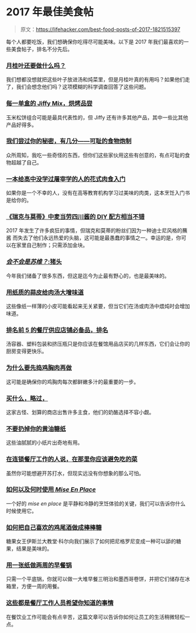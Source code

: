 # 2017 年最佳美食帖

> 原文：<https://lifehacker.com/best-food-posts-of-2017-1821515397>

每个人都要吃饭，我们想确保你吃得尽可能美味。以下是 2017 年我们最喜欢的一些美食帖子，排名不分先后。



### [**月桂叶还要做什么吗？**](https://skillet.lifehacker.com/do-bay-leaves-even-do-anything-1793275685#_ga=2.127085645.1303072571.1513622069-1667049540.1510952795)

我们想都没想就把这些叶子放进汤和炖菜里，但是月桂叶真的有用吗？如果他们走了，我们会想念他们吗？这项模糊的科学调查回答了这些问题。

### [**每一单盒的 Jiffy Mix，烘烤品尝**](https://skillet.lifehacker.com/every-little-box-of-jiffy-mix-baked-and-tasted-1794465191)

玉米松饼组合可能是最具代表性的，但 Jiffy 还有许多其他产品，其中一些比其他产品好得多。

### [**我们尝过你的秘密，有几分——可耻的食物炮制**](https://skillet.lifehacker.com/we-tried-your-secret-somewhat-shameful-food-concotions-1794643812)

众所周知，我吃一些奇怪的东西，但你们这些家伙用这些有创意的，有点可耻的食物超越了自己。

### [**一本给高中没学过屠宰学的人的花式肉食入门**](https://skillet.lifehacker.com/a-fancy-meat-primer-for-those-who-didnt-study-charcuter-1796828816#_ga=2.223365339.1303072571.1513622069-1667049540.1510952795)

如果你是一个不幸的人，没有在高等教育机构学习过美味的肉类，这本烹饪入门书是给你的。

### [**《瑞克与莫蒂》中麦当劳四川酱的 DIY 配方相当不错**](https://skillet.lifehacker.com/this-diy-recipe-for-that-mcdonalds-szechuan-sauce-from-1797407452)

2017 年发生了许多疯狂的事情，但瑞克和莫蒂的粉丝们因为一种迪士尼风格的蘸酱 而失去了他们永远热爱的头脑，这可能是最愚蠢的事情之一。幸运的是，你可以在家里自己制作；只需添加金块。

### [***会不会是苏维？*:猪头**](https://skillet.lifehacker.com/will-it-sous-vide-the-head-of-a-pig-1797683697)

今年我们储备了很多东西，但这是迄今为止最有野心的，也是最美味的。

### [**用纸质的蒜皮给肉汤大增味道**](https://skillet.lifehacker.com/use-papery-garlic-skins-to-give-broth-big-flavor-1797726954#_ga=2.164646015.1303072571.1513622069-1667049540.1510952795)

这些像纸一样薄的小皮可能看起来无关紧要，但当它们在汤或肉汤中煨炖时会增加味道。

### [**排名前 5 的餐厅供应店铺必备品，排名**](https://skillet.lifehacker.com/the-top-5-restaurant-supply-store-essentials-ranked-1797727937#_ga=2.198722927.1303072571.1513622069-1667049540.1510952795)

汤容器、塑料包装和挤压瓶只是你应该在餐馆用品店买的几样东西，它们会让你的厨房变得更快乐。

### [**为什么要先捣鸡胸肉再做**](https://skillet.lifehacker.com/why-you-should-pound-chicken-breasts-before-cooking-the-1797903121)

这可能是确保你的鸡胸肉每次都鲜嫩多汁的最重要的一步。

### [**买什么，略过，**](https://skillet.lifehacker.com/what-to-buy-and-skip-at-aldi-1798664491#_ga=2.131269967.1303072571.1513622069-1667049540.1510952795)

这家古怪、划算的商店出售许多主食，他们的奶酪选择不容小觑。

### [**不要扔掉你的黄油糖纸**](https://skillet.lifehacker.com/dont-throw-away-your-butter-wrappers-1818809153)

这些油腻腻的小纸片出奇地有用。

### [**在连锁餐厅工作的人说，在那里你应该避免吃的菜**](https://lifehacker.com/the-dishes-you-should-avoid-at-chain-restaurants-accor-1819143103#_ga=2.164055551.1303072571.1513622069-1667049540.1510952795)

虽然你可能想避开苏打水，但现实远没有你想象的那么可怕。

### [**如何以及何时使用 *Mise En Place***](https://skillet.lifehacker.com/how-and-when-to-use-mise-en-place-1819188676)

一个好的 *mise en place* 是平静和冷静的烹饪体验的关键，我们可以告诉你什么时候使用它。

### [**如何把自己喜欢的鸡尾酒做成棒棒糖**](https://skillet.lifehacker.com/how-to-make-your-favorite-cocktail-into-a-lollipop-1819376883)

糖果女王伊斯兰大教堂·科尔向我们展示了如何把尼格罗尼变成一种可以舔的糖果，结果是美味的。

### [**用一张纸做两周的早餐锅**](https://skillet.lifehacker.com/make-two-weeks-worth-of-breakfasts-with-one-sheet-pan-1819690171#_ga=2.77376149.1644123774.1513951930-1153831064.1487619421)

只需一个平底锅，你就可以做一大堆早餐三明治和墨西哥卷饼，并把它们储存在冰箱里，方便一周的用餐。

### [**这些都是餐厅工作人员希望你知道的事情**](https://lifehacker.com/these-are-the-things-restaurant-workers-wish-you-knew-1820216518)

在餐饮业工作可能会有点辛苦，这篇文章可以告诉你如何让员工的生活稍微轻松一点。